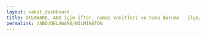 ```yaml
---
layout: vakit_dashboard
title: DELAWARE, ABD için iftar, namaz vakitleri ve hava durumu - ilçe/eyalet seç
permalink: /ABD/DELAWARE/WILMINGTON
---
```


<script type="text/javascript">
  var GLOBAL_COUNTRY = 'ABD';
  var GLOBAL_CITY = 'DELAWARE';
  var GLOBAL_STATE = 'WILMINGTON';
  var lat = 72;
  var lon = 21;
</script>
